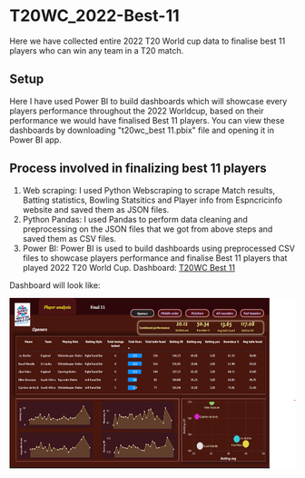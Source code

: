 # T20WC_2022-Best-11
Here we have collected entire 2022 T20 World cup data to finalise best 11 players who can win any team in a T20 match.
## Setup
Here I have used Power BI to build dashboards which will showcase every players performance throughout the 2022 Worldcup, based on their performance we would have finalised Best 11 players. 
You can view these dashboards by downloading "t20wc_best 11.pbix" file and opening it in Power BI app.
## Process involved in finalizing best 11 players
  1. Web scraping:
        I used Python Webscraping to scrape Match results, Batting statistics, Bowling Statsitics and Player info from Espncricinfo website and saved them as JSON           files.
  2. Python Pandas:
        I used Pandas to perform data cleaning and preprocessing on the JSON files that we got from above steps and saved them as CSV files.
  3. Power BI:
        Power BI is used to build dashboards using preprocessed CSV files to showcase players performance and finalise Best 11 players that played 2022 T20 World             Cup.
        Dashboard: <a href = "t20wc_best 11.pbix">T20WC Best 11</a>
        
  Dashboard will look like:
  
  <img src="sample_dashboard.png" alt="Sample Dashboard" title="Sample Dashboard" height=300px width=660px>
